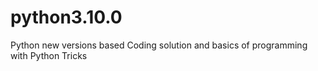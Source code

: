 # python3.10.0
Python new versions based Coding solution and basics of programming with Python Tricks 
